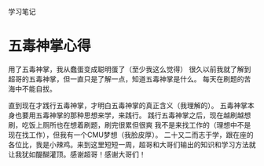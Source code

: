 学习笔记

# 五毒神掌心得

用了五毒神掌，我从蠢蛋变成聪明蛋了（至少我这么觉得）
很久以前我就了解到超哥的五毒神掌，但一直只是了解一点，知道五毒神掌是什么。
每天在刷题的苦海中不能自拔。

直到现在才践行五毒神掌，才明白五毒神掌的真正含义（我理解的）。
五毒神掌本身也要用五毒神掌的那种思想来学，来践行。
践行五毒神掌之后，现在越刷越想刷，吃饭上厕所也在想着刷题，刷完很累但很爽
我不是来找工作的（理想中不是现在找工作），但我有一个CMU梦想（我脸皮厚）。
二十又二而志于学，跟在座的各位比，我是小辣鸡。来到这里短短一周，超哥和大哥们输出的知识和学习方法就让我犹如醍醐灌顶。感谢超哥！感谢大哥们！